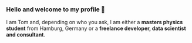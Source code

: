 ### Hello and welcome to my profile 👋

I am Tom and, depending on who you ask, I am either a **masters physics student** from Hamburg, Germany or a **freelance developer, data scientist and consultant**.

<!--
**Tom-Julux/Tom-Julux** is a ✨ _special_ ✨ repository because its `README.md` (this file) appears on your GitHub profile.

Here are some ideas to get you started:

- 🔭 I’m currently working on ...
- 🌱 I’m currently learning ...
- 👯 I’m looking to collaborate on ...
- 🤔 I’m looking for help with ...
- 💬 Ask me about ...
- 📫 How to reach me: ...
- 😄 Pronouns: ...
- ⚡ Fun fact: ...
-->

